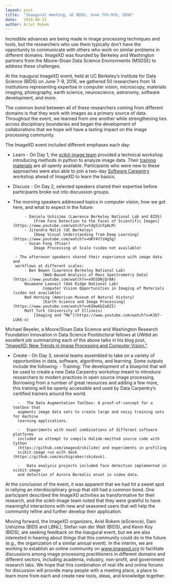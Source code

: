 ```yaml
---
layout: post
title:  "Inaugural meeting, UC BIDS, June 7th-9th, 2016"
date:   2016-06-21
author: Ariel Rokem
---
```


Incredible advances are being made in image processing techniques and tools, but
the researchers who use them typically don’t have the opportunity to communicate
with others who work on similar problems in different domains. ImageXD was
founded by Berkeley and Washington partners from the Moore-Sloan Data Science
Environments (MSDSE) to address these challenges.

At the inaugural ImageXD event, held at UC Berkeley’s Institute for Data Science
(BIDS) on June 7-9, 2016, we gathered 50 researchers from 14 institutions
representing expertise in computer vision, microscopy, materials imaging,
photography, earth science, neuroscience, astronomy, software development, and
more.

The common bond between all of these researchers coming from different domains
is that they work with images as a primary source of data. Throughout the event,
we learned from one another while strengthening ties across disciplinary
boundaries and began the development of collaborations that we hope will have a
lasting impact on the image processing community.

The ImageXD event included different emphases each day:

- Learn - On Day 1, the [scikit-image team](http://scikit-image.org/) provided a
	technical workshop introducing methods in python to analyze image data. Their
	[training materials](http://www.imagexd.org/tutorial/) are all openly
	available. Participants who were new to these approaches were
  also able to join a two-day
	[Software Carpentry](http://software-carpentry.org/) workshop ahead of ImageXD
	to learn the basics.

- Discuss - On Day 2, selected speakers shared their expertise before
  participants broke out into discussion groups.

 - The morning speakers addressed topics in computer vision, how we got here, and what to expect in the future:

			- Daniela Ushizima (Lawrence Berkeley National Lab and BIDS)
				[From Face Detection to the Faces of Scientific Images](https://www.youtube.com/watch?v=tdg5JcFpALM)
			- Jitendra Malik (UC Berkeley)
				[Deep Visual Understanding from Deep Learning](https://www.youtube.com/watch?v=UKY4Y7sHg5g)
			- Susan Fong (Pixar)
				Image Processing at Scale (video not available)

		- The afternoon speakers shared their experience with image data and
		workflows at different scales:
			- Ben Bowen (Lawrence Berkeley National Lab)
					[Web-Based Analysis of Mass Spectrometry Data](https://www.youtube.com/watch?v=x0SSDNjQr0A)
			Nouamane Laanait (Oak Ridge National Lab)
					Computer Vision Opportunities in Imaging of Materials (video not available)
			Ned Horning (American Museum of Natural History)
					[Earth Science and Image Processing](https://www.youtube.com/watch?v=KZmwKbZa0ZI)
			Matt Turk (University of Illinois)
			    [Imaging and “Me”](https://www.youtube.com/watch?v=K3b7-LUkE-o)

Michael Beyeler, a Moore/Sloan Data Science and Washington Research Foundation
Innovation in Data Science Postdoctoral fellows at UWdid an excellent job
summarizing each of the above talks in his
blog post,
[“ImageXD: New Trends in Image Processing and Computer Vision.”](http://www.askaswiss.com/2016/06/imagexd-new-trends-image-processing-computer-vision.html).

- Create - On Day 3, several teams assembled to take on a variety of
	opportunities in data, software, algorithms, and learning. Some outputs
	include the following:
		- Training: The development of a blueprint that will be used to create a new
		Data Carpentry workshop meant to introduce researchers to modern practices
		in open source image processing. Borrowing from a number of great resources
		and adding a few more, this training will be openly accessible and used by
		Data Carpentry’s certified trainers around the world.

		-	The Data Augmentation Toolbox: A proof-of-concept for a toolbox that
		augments image data sets to create large and noisy training sets for machine
		learning applications.

		-	Experiments with novel combinations of different software platforms
		included an attempt to compile Halide-emitted source code with Cython
		(https://github.com/imagexd/skilide) and experiments in profiling
		scikit-image run with dask (https://github.com/michigraber/skidask).

		-	Data analysis projects included face detection implemented in scikit-image
		and detection of Aurora Borealis onset in video data.

At the conclusion of the event, it was apparent that we had hit a sweet spot in
rallying an interdisciplinary group that still had a common bond. One
participant described the ImageXD activities as transformative for their
research, and the scikit-image team noted that they were grateful to have
meaningful interactions with new and seasoned users that will help the community
refine and further develop their application.

Moving forward, the ImageXD organizers, Ariel Rokem (eScience), Dani Ushizima
(BIDS and LBNL), Stefan van der Walt (BIDS), and Kevin Koy (BIDS), are seeking
feedback on the inaugural event, but we are also interested in hearing about
things that this community could do in the future (e.g., the organization of a
similar annual event). In the interim, we are working to establish an online
community on www.imagexd.org to facilitate discussions among image processing
practitioners in different domains and different sectors, including academia,
industry, non-profit, and government research labs. We hope that this
combination of real-life and online forums for discussion will provide many
people with a meeting place, a place to learn more from each and create new
tools, ideas, and knowledge together.
